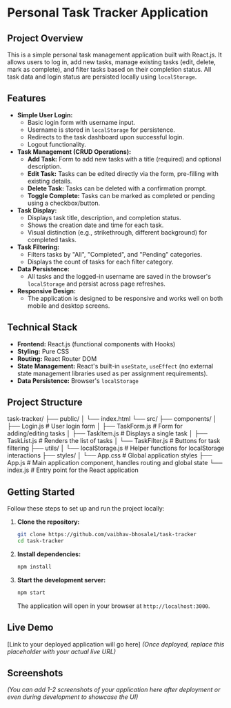 
# Personal Task Tracker Application

## Project Overview

This is a simple personal task management application built with React.js. It allows users to log in, add new tasks, manage existing tasks (edit, delete, mark as complete), and filter tasks based on their completion status. All task data and login status are persisted locally using `localStorage`.

## Features

* **Simple User Login:**
    * Basic login form with username input.
    * Username is stored in `localStorage` for persistence.
    * Redirects to the task dashboard upon successful login.
    * Logout functionality.
* **Task Management (CRUD Operations):**
    * **Add Task:** Form to add new tasks with a title (required) and optional description.
    * **Edit Task:** Tasks can be edited directly via the form, pre-filling with existing details.
    * **Delete Task:** Tasks can be deleted with a confirmation prompt.
    * **Toggle Complete:** Tasks can be marked as completed or pending using a checkbox/button.
* **Task Display:**
    * Displays task title, description, and completion status.
    * Shows the creation date and time for each task.
    * Visual distinction (e.g., strikethrough, different background) for completed tasks.
* **Task Filtering:**
    * Filters tasks by "All", "Completed", and "Pending" categories.
    * Displays the count of tasks for each filter category.
* **Data Persistence:**
    * All tasks and the logged-in username are saved in the browser's `localStorage` and persist across page refreshes.
* **Responsive Design:**
    * The application is designed to be responsive and works well on both mobile and desktop screens.

## Technical Stack

* **Frontend:** React.js (functional components with Hooks)
* **Styling:** Pure CSS
* **Routing:** React Router DOM
* **State Management:** React's built-in `useState`, `useEffect` (no external state management libraries used as per assignment requirements).
* **Data Persistence:** Browser's `localStorage`

## Project Structure

task-tracker/
├── public/
│   └── index.html
└── src/
├── components/
│   ├── Login.js          # User login form
│   ├── TaskForm.js       # Form for adding/editing tasks
│   ├── TaskItem.js       # Displays a single task
│   ├── TaskList.js       # Renders the list of tasks
│   └── TaskFilter.js     # Buttons for task filtering
├── utils/
│   └── localStorage.js   # Helper functions for localStorage interactions
├── styles/
│   └── App.css           # Global application styles
├── App.js                # Main application component, handles routing and global state
└── index.js              # Entry point for the React application


## Getting Started

Follow these steps to set up and run the project locally:

1.  **Clone the repository:**
    ```bash
    git clone https://github.com/vaibhav-bhosale1/task-tracker
    cd task-tracker
    ```
2.  **Install dependencies:**
    ```bash
    npm install
    ```
3.  **Start the development server:**
    ```bash
    npm start
    ```
    The application will open in your browser at `http://localhost:3000`.

## Live Demo

[Link to your deployed application will go here]
*(Once deployed, replace this placeholder with your actual live URL)*

## Screenshots

*(You can add 1-2 screenshots of your application here after deployment or even during development to showcase the UI)*
